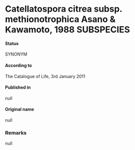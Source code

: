 # Catellatospora citrea subsp. methionotrophica Asano & Kawamoto, 1988 SUBSPECIES

#### Status
SYNONYM

#### According to
The Catalogue of Life, 3rd January 2011

#### Published in
null

#### Original name
null

### Remarks
null